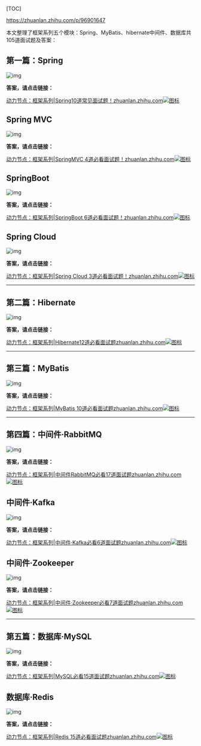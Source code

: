 [TOC]

https://zhuanlan.zhihu.com/p/96901647



本文整理了框架系列五个模块：Spring、MyBatis、hibernate中间件、数据库共105道面试题及答案：

## **第一篇：Spring**

![img](https://pic1.zhimg.com/80/v2-6821568430410fd661d7968552f48a24_1440w.jpg)

**答案，请点击链接：**

[动力节点：框架系列|Spring10道常见面试题！zhuanlan.zhihu.com![图标](https://pic4.zhimg.com/v2-99bb0493353abe6d4e8bb7249ab6656f_180x120.jpg)](https://zhuanlan.zhihu.com/p/95504478)

## Spring MVC

![img](https://pic4.zhimg.com/80/v2-dbae3c1fe5e0d461f6302ce2b2ddc1b3_1440w.jpg)

**答案，请点击链接：**

[动力节点：框架系列|SpringMVC 4道必看面试题！zhuanlan.zhihu.com![图标](https://pic4.zhimg.com/v2-99bb0493353abe6d4e8bb7249ab6656f_180x120.jpg)](https://zhuanlan.zhihu.com/p/95507409)

## SpringBoot

![img](https://pic3.zhimg.com/80/v2-05f3d06b7aa50205d205a275a7c41efa_1440w.jpg)

**答案，请点击链接：**

[动力节点：框架系列|SpringBoot 6道必看面试题！zhuanlan.zhihu.com![图标](https://pic3.zhimg.com/v2-9ecdeaa42d4ecd013b2ebd7b8b8617a6_180x120.jpg)](https://zhuanlan.zhihu.com/p/95548893)

## Spring Cloud

![img](https://pic4.zhimg.com/80/v2-91148bd2f6cc6673cc26dfb508c07fcf_1440w.jpg)

**答案，请点击链接：**

[动力节点：框架系列|Spring Cloud 3道必看面试题！zhuanlan.zhihu.com![图标](https://pic2.zhimg.com/v2-d14f3e8a45aa662e045d7de4a9b70f09_180x120.jpg)](https://zhuanlan.zhihu.com/p/95551932)

------

## 第二篇：Hibernate

![img](https://pic2.zhimg.com/80/v2-72d444f5927fa690053f146ee956da05_1440w.jpg)

**答案，请点击链接：**

[动力节点：框架系列|Hibernate12道必看面试题zhuanlan.zhihu.com![图标](https://pic4.zhimg.com/v2-133a16fd75508fb2e72ab4536c1f4b3f_180x120.jpg)](https://zhuanlan.zhihu.com/p/95724657)

------

## 第三篇：MyBatis

![img](https://pic2.zhimg.com/80/v2-5d9a6a23c80e0c9cb78435d2bfe5a625_1440w.jpg)

**答案，请点击链接：**

[动力节点：框架系列|MyBatis 10道必看面试题zhuanlan.zhihu.com![图标](https://pic3.zhimg.com/v2-f351b122d3180ca535756c334328076a_180x120.jpg)](https://zhuanlan.zhihu.com/p/96109192)

------

## 第四篇：中间件·RabbitMQ

![img](https://pic1.zhimg.com/80/v2-ac70270adbcef41159bc311bd6ff4d14_1440w.jpg)

**答案，请点击链接：**

[动力节点：框架系列|中间件RabbitMQ必看17道面试题zhuanlan.zhihu.com![图标](https://pic1.zhimg.com/v2-5a0abb63be5f9d341cd2061bc6ae692c_180x120.jpg)](https://zhuanlan.zhihu.com/p/96129644)

## 中间件·Kafka

![img](https://pic3.zhimg.com/80/v2-750a970fe3fcc6e5bbbae03a7d50acba_1440w.jpg)

**答案，请点击链接：**

[动力节点：框架系列|中间件·Kafka必看6道面试题zhuanlan.zhihu.com![图标](https://pic2.zhimg.com/v2-9182df6a6282b7ca588732b5c8e35e9d_180x120.jpg)](https://zhuanlan.zhihu.com/p/96134903)

## 中间件·Zookeeper

![img](https://pic3.zhimg.com/80/v2-b1d5ca8a95c91d319cbb44dc4185584a_1440w.jpg)

**答案，请点击链接：**

[动力节点：框架系列|中间件·Zookeeper必看7道面试题zhuanlan.zhihu.com![图标](https://pic4.zhimg.com/v2-8a8f6dfe0d416e3f44b85c9128952e1f_180x120.jpg)](https://zhuanlan.zhihu.com/p/96139707)

------

## 第五篇：数据库·MySQL

![img](https://pic3.zhimg.com/80/v2-6ced4853630ae6943f3fde2567e407aa_1440w.jpg)

**答案，请点击链接：**

[动力节点：框架系列|MySQL必看15道面试题zhuanlan.zhihu.com![图标](https://pic3.zhimg.com/v2-1f5f29d3578f094e5b7045d95d8cfad2_180x120.jpg)](https://zhuanlan.zhihu.com/p/96491401)

## 数据库·Redis

![img](https://pic1.zhimg.com/80/v2-4d2c810c1510e3e41edba0c56a6296fc_1440w.jpg)



**答案，请点击链接：**

[动力节点：框架系列|Redis 15道必看面试题zhuanlan.zhihu.com![图标](https://pic2.zhimg.com/v2-e1d70ac7bdecdc8f304533b883fd34ed_180x120.jpg)](https://zhuanlan.zhihu.com/p/96529407)

